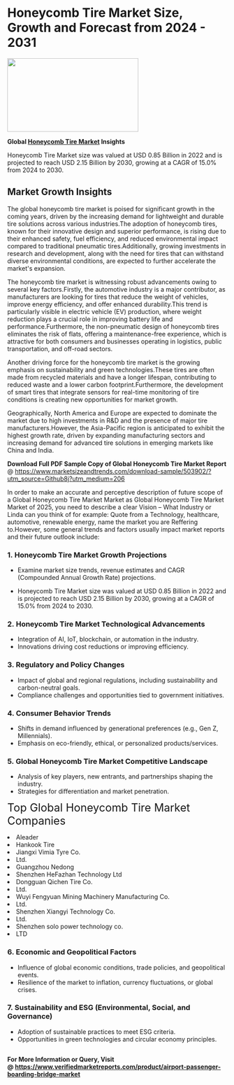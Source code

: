 <H1>Honeycomb Tire Market Size, Growth and Forecast from 2024 - 2031</H1><img class="aligncenter size-medium wp-image-584254" src="https://thirdeyenews.in/wp-content/uploads/2024/09/Global-Market-Research-300x168.jpeg" alt="" width="300" height="168" /><p><strong>Global&nbsp;<a href="https://www.marketsizeandtrends.com/download-sample/503902/?utm_source=Github8j?utm_medium=206">Honeycomb Tire Market</a> Insights</strong></p><p>Honeycomb Tire Market size was valued at USD 0.85 Billion in 2022 and is projected to reach USD 2.15 Billion by 2030, growing at a CAGR of 15.0% from 2024 to 2030.</p><p><h2>Market Growth Insights</h2> <p>The global honeycomb tire market is poised for significant growth in the coming years, driven by the increasing demand for lightweight and durable tire solutions across various industries.The adoption of honeycomb tires, known for their innovative design and superior performance, is rising due to their enhanced safety, fuel efficiency, and reduced environmental impact compared to traditional pneumatic tires.Additionally, growing investments in research and development, along with the need for tires that can withstand diverse environmental conditions, are expected to further accelerate the market's expansion.</p> <p>The honeycomb tire market is witnessing robust advancements owing to several key factors.Firstly, the automotive industry is a major contributor, as manufacturers are looking for tires that reduce the weight of vehicles, improve energy efficiency, and offer enhanced durability.This trend is particularly visible in electric vehicle (EV) production, where weight reduction plays a crucial role in improving battery life and performance.Furthermore, the non-pneumatic design of honeycomb tires eliminates the risk of flats, offering a maintenance-free experience, which is attractive for both consumers and businesses operating in logistics, public transportation, and off-road sectors.</p> <p>Another driving force for the honeycomb tire market is the growing emphasis on sustainability and green technologies.These tires are often made from recycled materials and have a longer lifespan, contributing to reduced waste and a lower carbon footprint.Furthermore, the development of smart tires that integrate sensors for real-time monitoring of tire conditions is creating new opportunities for market growth.</p> <p>Geographically, North America and Europe are expected to dominate the market due to high investments in R&D and the presence of major tire manufacturers.However, the Asia-Pacific region is anticipated to exhibit the highest growth rate, driven by expanding manufacturing sectors and increasing demand for advanced tire solutions in emerging markets like China and India.</p> <p><span class=""><strong>Download Full PDF Sample Copy of Global Honeycomb Tire Market Report</strong> @ <a href="https://www.marketsizeandtrends.com/download-sample/503902/?utm_source=Github8j?utm_medium=206" target="_blank">https://www.marketsizeandtrends.com/download-sample/503902/?utm_source=Github8j?utm_medium=206</a></span></p><p>In order to make an accurate and perceptive description of future scope of a Global&nbsp;Honeycomb Tire Market Market as Global&nbsp;Honeycomb Tire Market Market of 2025, you need to describe a clear Vision &ndash; What Industry or Linda can you think of for example: Quote from a Technology, healthcare, automotive, renewable energy, name the market you are Reffering to.However, some general trends and factors usually impact market reports and their future outlook include:</p><h3>1.&nbsp;<strong>Honeycomb Tire Market Growth Projections</strong></h3><ul><li>Examine market size trends, revenue estimates and CAGR (Compounded Annual Growth Rate) projections.</li><li><p>Honeycomb Tire Market size was valued at USD 0.85 Billion in 2022 and is projected to reach USD 2.15 Billion by 2030, growing at a CAGR of 15.0% from 2024 to 2030.</p></li></ul><h3>2.&nbsp;<strong>Honeycomb Tire Market Technological Advancements</strong></h3><ul><li>Integration of AI, IoT, blockchain, or automation in the industry.</li><li>Innovations driving cost reductions or improving efficiency.</li></ul><h3>3.&nbsp;<strong>Regulatory and Policy Changes</strong></h3><ul><li>Impact of global and regional regulations, including sustainability and carbon-neutral goals.</li><li>Compliance challenges and opportunities tied to government initiatives.</li></ul><h3>4.&nbsp;<strong>Consumer Behavior Trends</strong></h3><ul><li>Shifts in demand influenced by generational preferences (e.g., Gen Z, Millennials).</li><li>Emphasis on eco-friendly, ethical, or personalized products/services.</li></ul><h3>5.&nbsp;<strong>Global Honeycomb Tire Market Competitive Landscape</strong></h3><ul><li>Analysis of key players, new entrants, and partnerships shaping the industry.</li><li>Strategies for differentiation and market penetration.</li></ul><p data-pm-slice="1 1 []"><span style="color: inherit; font-family: inherit; font-size: 25px;">Top Global Honeycomb Tire Market Companies</span></p><div class="" data-test-id=""><p><li>Aleader</li><li> Hankook Tire</li><li> Jiangxi Vimia Tyre Co.</li><li> Ltd.</li><li> Guangzhou Nedong</li><li> Shenzhen HeFazhan Technology Ltd</li><li> Dongguan Qichen Tire Co.</li><li> Ltd.</li><li> Wuyi Fengyuan Mining Machinery Manufacturing Co.</li><li> Ltd.</li><li> Shenzhen Xiangyi Technology Co.</li><li> Ltd.</li><li> Shenzhen solo power technology co.</li><li> LTD</li></p></div><h3>6.&nbsp;<strong>Economic and Geopolitical Factors</strong></h3><ul><li>Influence of global economic conditions, trade policies, and geopolitical events.</li><li>Resilience of the market to inflation, currency fluctuations, or global crises.</li></ul><h3>7.&nbsp;<strong>Sustainability and ESG (Environmental, Social, and Governance)</strong></h3><ul><li>Adoption of sustainable practices to meet ESG criteria.</li><li>Opportunities in green technologies and circular economy principles.</li></ul><h2><strong style="font-size: 14px;">For More Information or Query, Visit @&nbsp;</strong><a style="background-color: #ffffff; font-size: 14px;" href="https://www.marketsizeandtrends.com/report/honeycomb-tire-market/" target="_blank">https://www.verifiedmarketreports.com/product/airport-passenger-boarding-bridge-market</a></h2>